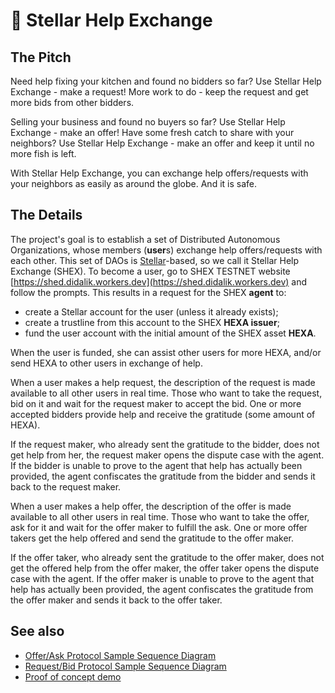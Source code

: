 # 👷 Stellar Help Exchange

## The Pitch

Need help fixing your kitchen and found no bidders so far? Use Stellar Help Exchange - make a request! More work to do - keep the request and get more bids from other bidders.

Selling your business and found no buyers so far? Use Stellar Help Exchange - make an offer! Have some fresh catch to share with your neighbors? Use Stellar Help Exchange - make an offer and keep it until no more fish is left.

 With Stellar Help Exchange, you can exchange help offers/requests with your neighbors as easily as around the globe. And it is safe.

## The Details

The project's goal is to establish a set of Distributed Autonomous Organizations, whose members (**user**s) exchange help offers/requests with each other. This set of DAOs is [Stellar](https://stellar.org/)-based, so we call it Stellar Help Exchange (SHEX). To become a user, go to SHEX TESTNET website [https://shed.didalik.workers.dev](https://shed.didalik.workers.dev) and follow the prompts. This results in a request for the SHEX **agent** to:

- create a Stellar account for the user (unless it already exists);
- create a trustline from this account to the SHEX **HEXA issuer**;
- fund the user account with the initial amount of the SHEX asset **HEXA**.

When the user is funded, she can assist other users for more HEXA, and/or send HEXA to other users in exchange of help.

When a user makes a help request, the description of the request is made available to all other users in real time. Those who want to take the request, bid on it and wait for the request maker to accept the bid. One or more accepted bidders provide help and receive the gratitude (some amount of HEXA).

If the request maker, who already sent the gratitude to the bidder, does not get help from her, the request maker opens the dispute case with the agent. If the bidder is unable to prove to the agent that help has actually been provided, the agent confiscates the gratitude from the bidder and sends it back to the request maker.

When a user makes a help offer, the description of the offer is made available to all other users in real time. Those who want to take the offer, ask for it and wait for the offer maker to fulfill the ask. One or more offer takers get the help offered and send the gratitude to the offer maker.

If the offer taker, who already sent the gratitude to the offer maker, does not get the offered help from the offer maker, the offer taker opens the dispute case with the agent. If the offer maker is unable to prove to the agent that help has actually been provided, the agent confiscates the gratitude from the offer maker and sends it back to the offer taker.

## See also

- [Offer/Ask Protocol Sample Sequence Diagram](./NOTES.md#offerask-protocol-sample-sequence-diagram)
- [Request/Bid Protocol Sample Sequence Diagram](./NOTES.md#requestbid-protocol-sample-sequence-diagram)
- [Proof of concept demo](./NOTES.md#proof-of-concept-demo)
